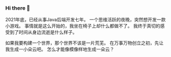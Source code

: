 ### Hi there 👋

2021年底，已经从事Java后端开发七年。
一个思维活跃的夜晚，突然想开发一款小游戏。
事情就是这么开始的，我坐在椅子上却什么都做不了。
我终于真切的感受到了时间从身边流逝是什么样子。

如果我要构建一个世界，那个世界不该是一片荒芜。
在万事万物创立之初，先让我生成一小朵云吧。
怎么才能像模像样地生成一朵云？
